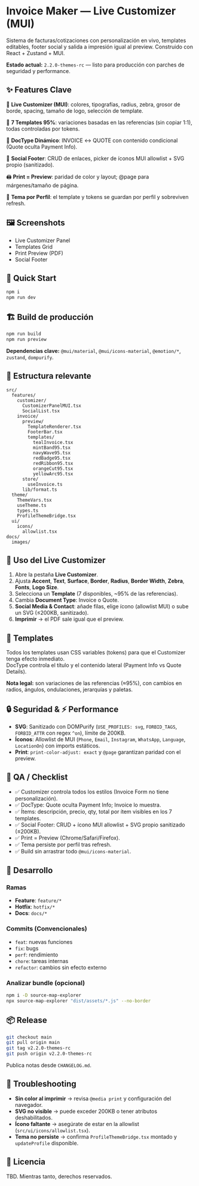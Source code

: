 # Invoice Maker — Live Customizer (MUI)

Sistema de facturas/cotizaciones con personalización en vivo, templates editables, footer social y salida a impresión igual al preview. Construido con React + Zustand + MUI.

**Estado actual:** `2.2.0-themes-rc` — listo para producción con parches de seguridad y performance.

## ✨ Features Clave

🎨 **Live Customizer (MUI)**: colores, tipografías, radius, zebra, grosor de borde, spacing, tamaño de logo, selección de template.

📄 **7 Templates 95%**: variaciones basadas en las referencias (sin copiar 1:1), todas controladas por tokens.

🔁 **DocType Dinámico**: INVOICE ↔ QUOTE con contenido condicional (Quote oculta Payment Info).

🔗 **Social Footer**: CRUD de enlaces, picker de íconos MUI allowlist + SVG propio (sanitizado).

🖨️ **Print = Preview**: paridad de color y layout; @page para márgenes/tamaño de página.

👤 **Tema por Perfil**: el template y tokens se guardan por perfil y sobreviven refresh.

## 🖼️ Screenshots

- Live Customizer Panel
- Templates Grid  
- Print Preview (PDF)
- Social Footer

## 🚀 Quick Start

```bash
npm i
npm run dev
```

## 🏗️ Build de producción

```bash
npm run build
npm run preview
```

**Dependencias clave:** `@mui/material`, `@mui/icons-material`, `@emotion/*`, `zustand`, `dompurify`.

## 🧭 Estructura relevante

```
src/
  features/
    customizer/
      CustomizerPanelMUI.tsx
      SocialList.tsx
    invoice/
      preview/
        TemplateRenderer.tsx
        FooterBar.tsx
        templates/
          tealInvoice.tsx
          mintBand95.tsx
          navyWave95.tsx
          redBadge95.tsx
          redRibbon95.tsx
          orangeCut95.tsx
          yellowArc95.tsx
      store/
        useInvoice.ts
      lib/format.ts
  theme/
    ThemeVars.tsx
    useTheme.ts
    types.ts
    ProfileThemeBridge.tsx
  ui/
    icons/
      allowlist.tsx
docs/
  images/
```

## 🧩 Uso del Live Customizer

1. Abre la pestaña **Live Customizer**.
2. Ajusta **Accent**, **Text**, **Surface**, **Border**, **Radius**, **Border Width**, **Zebra**, **Fonts**, **Logo Size**.
3. Selecciona un **Template** (7 disponibles, ~95% de las referencias).
4. Cambia **Document Type**: Invoice o Quote.
5. **Social Media & Contact**: añade filas, elige ícono (allowlist MUI) o sube un SVG (≤200KB, sanitizado).
6. **Imprimir** → el PDF sale igual que el preview.

## 🧱 Templates

Todos los templates usan CSS variables (tokens) para que el Customizer tenga efecto inmediato.  
DocType controla el título y el contenido lateral (Payment Info vs Quote Details).

**Nota legal:** son variaciones de las referencias (≈95%), con cambios en radios, ángulos, ondulaciones, jerarquías y paletas.

## 🔒 Seguridad & ⚡ Performance

- **SVG**: Sanitizado con DOMPurify (`USE_PROFILES: svg`, `FORBID_TAGS`, `FORBID_ATTR` con regex `^on`), límite de 200KB.
- **Íconos**: Allowlist de MUI (`Phone`, `Email`, `Instagram`, `WhatsApp`, `Language`, `LocationOn`) con imports estáticos.
- **Print**: `print-color-adjust: exact` y `@page` garantizan paridad con el preview.

## 🧪 QA / Checklist

- ✅ Customizer controla todos los estilos (Invoice Form no tiene personalización).
- ✅ DocType: Quote oculta Payment Info; Invoice lo muestra.
- ✅ Ítems: descripción, precio, qty, total por ítem visibles en los 7 templates.
- ✅ Social Footer: CRUD + ícono MUI allowlist + SVG propio sanitizado (≤200KB).
- ✅ Print = Preview (Chrome/Safari/Firefox).
- ✅ Tema persiste por perfil tras refresh.
- ✅ Build sin arrastrar todo `@mui/icons-material`.

## 🧰 Desarrollo

### Ramas
- **Feature**: `feature/*`  
- **Hotfix**: `hotfix/*`  
- **Docs**: `docs/*`  

### Commits (Convencionales)
- `feat`: nuevas funciones  
- `fix`: bugs  
- `perf`: rendimiento  
- `chore`: tareas internas  
- `refactor`: cambios sin efecto externo  

### Analizar bundle (opcional)
```bash
npm i -D source-map-explorer  
npx source-map-explorer "dist/assets/*.js" --no-border
```

## 📦 Release

```bash
git checkout main
git pull origin main  
git tag v2.2.0-themes-rc
git push origin v2.2.0-themes-rc
```

Publica notas desde `CHANGELOG.md`.

## 🛟 Troubleshooting

- **Sin color al imprimir** → revisa `@media print` y configuración del navegador.
- **SVG no visible** → puede exceder 200KB o tener atributos deshabilitados.
- **Ícono faltante** → asegúrate de estar en la allowlist (`src/ui/icons/allowlist.tsx`).
- **Tema no persiste** → confirma `ProfileThemeBridge.tsx` montado y `updateProfile` disponible.

## 📄 Licencia

TBD. Mientras tanto, derechos reservados.